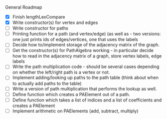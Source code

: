 General Roadmap

- [X] Finish lengthLexCompare
- [X] Write constructor(s) for vertex and edges
- [ ] Write constructor for paths
- [ ] Printing function for a path (and vertex/edge) (as well as  - two versions: one just prints ids of edges/vertices, one that uses the labels
- [ ] Decide how to/implement storage of the adjacency matrix of the graph.
- [ ] Get the constructor(s) for PathAlgebra working - in particular decide how to read in the adjacency matrix of a graph, store vertex labels, edge labels
- [ ] Write the path multiplication code - should be several cases depending on whether the left/right path is a vertex or not.
- [ ] Implement adding/looking up paths to the path table (think about when to actually add paths to the table)
- [ ] Write a version of path multiplication that performs the lookup as well.
- [ ] Define function which creates a PAElement out of a path.
- [ ] Define function which takes a list of indices and a list of coefficients and creates a PAElement
- [ ] Implement arithmetic on PAElements (add, subtract, multiply)
